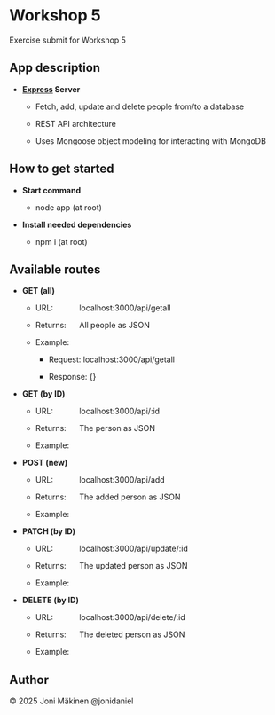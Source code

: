 # Workshop 5

Exercise submit for Workshop 5

## App description

- **[Express](https://expressjs.com) Server**

  - Fetch, add, update and delete people from/to a database

  - REST API architecture

  - Uses Mongoose object modeling for interacting with MongoDB

## How to get started

- **Start command**

  - node app (at root)

- **Install needed dependencies**

  - npm i (at root)

## Available routes

- **GET (all)**

  - URL:&nbsp;&nbsp;&nbsp;&nbsp;&nbsp;&nbsp;&nbsp;&nbsp;&nbsp;&nbsp;&nbsp;&nbsp;localhost:3000/api/getall

  - Returns:&nbsp;&nbsp;&nbsp;&nbsp;&nbsp;&nbsp;All people as JSON

  - Example:

    - Request: localhost:3000/api/getall

    - Response: {}

- **GET (by ID)**

  - URL:&nbsp;&nbsp;&nbsp;&nbsp;&nbsp;&nbsp;&nbsp;&nbsp;&nbsp;&nbsp;&nbsp;&nbsp;localhost:3000/api/:id

  - Returns:&nbsp;&nbsp;&nbsp;&nbsp;&nbsp;&nbsp;The person as JSON

  - Example:

- **POST (new)**

  - URL:&nbsp;&nbsp;&nbsp;&nbsp;&nbsp;&nbsp;&nbsp;&nbsp;&nbsp;&nbsp;&nbsp;&nbsp;localhost:3000/api/add

  - Returns:&nbsp;&nbsp;&nbsp;&nbsp;&nbsp;&nbsp;The added person as JSON

  - Example:

- **PATCH (by ID)**

  - URL:&nbsp;&nbsp;&nbsp;&nbsp;&nbsp;&nbsp;&nbsp;&nbsp;&nbsp;&nbsp;&nbsp;&nbsp;localhost:3000/api/update/:id

  - Returns:&nbsp;&nbsp;&nbsp;&nbsp;&nbsp;&nbsp;The updated person as JSON

  - Example:

- **DELETE (by ID)**

  - URL:&nbsp;&nbsp;&nbsp;&nbsp;&nbsp;&nbsp;&nbsp;&nbsp;&nbsp;&nbsp;&nbsp;&nbsp;localhost:3000/api/delete/:id

  - Returns:&nbsp;&nbsp;&nbsp;&nbsp;&nbsp;&nbsp;The deleted person as JSON

  - Example:

## Author

© 2025 Joni Mäkinen @jonidaniel
